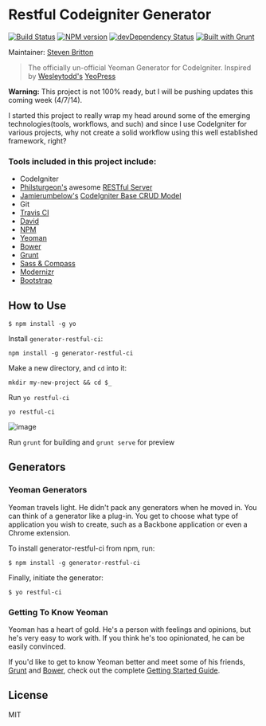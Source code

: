 # Restful Codeigniter Generator
[![Build Status](https://secure.travis-ci.org/stevebritton/generator-restful-ci.png?branch=master)](https://travis-ci.org/stevebritton/generator-restful-ci) [![NPM version](https://badge.fury.io/js/generator-restful-ci.png)](http://badge.fury.io/js/generator-restful-ci)
[![devDependency Status](https://david-dm.org/stevebritton/generator-restful-ci/dev-status.png)](https://david-dm.org/stevebritton/generator-restful-ci#info=devDependencies) [![Built with Grunt](https://cdn.gruntjs.com/builtwith.png)](http://gruntjs.com/)

Maintainer: [Steven Britton](https://github.com/stevebritton)

> The officially un-official Yeoman Generator for CodeIgniter. Inspired by [Wesleytodd's](https://github.com/wesleytodd) [YeoPress](https://github.com/wesleytodd/YeoPress)

**Warning:** This project is not 100% ready, but I will be pushing updates this coming week (4/7/14).  

I started this project to really wrap my head around some of the emerging technologies(tools, workflows, and such) and since I use CodeIgniter for various projects, why not create a solid workflow using this well established framework, right?

### Tools included in this project include: ###
- CodeIgniter
- [Philsturgeon's](https://github.com/wesleytodd) awesome [RESTful Server](https://github.com/philsturgeon/codeigniter-restserver)
- [Jamierumbelow's](https://github.com/jamierumbelow) [CodeIgniter Base CRUD Model](https://github.com/jamierumbelow/codeigniter-base-model)
- Git
- [Travis CI](https://travis-ci.org/)
- [David](https://david-dm.org/) 
- [NPM](https://www.npmjs.org/)  
- [Yeoman](http://yeoman.io/index.html)  
- [Bower](http://bower.io/) 
- [Grunt](http://gruntjs.com/) 
- [Sass & Compass](http://compass-style.org/)
- [Modernizr](http://modernizr.com/)
- [Bootstrap](http://getbootstrap.com/)



## How to Use


```
$ npm install -g yo
```

Install `generator-restful-ci`:
```
npm install -g generator-restful-ci
```

Make a new directory, and `cd` into it:
```
mkdir my-new-project && cd $_
```

Run `yo restful-ci`
```
yo restful-ci
```
![image](http://seomention.com/projects/yo-restful-ci/yo-restful-ci.png)

Run `grunt` for building and `grunt serve` for preview


## Generators



### Yeoman Generators

Yeoman travels light. He didn't pack any generators when he moved in. You can think of a generator like a plug-in. You get to choose what type of application you wish to create, such as a Backbone application or even a Chrome extension.

To install generator-restful-ci from npm, run:

```
$ npm install -g generator-restful-ci
```

Finally, initiate the generator:

```
$ yo restful-ci
```

### Getting To Know Yeoman

Yeoman has a heart of gold. He's a person with feelings and opinions, but he's very easy to work with. If you think he's too opinionated, he can be easily convinced.

If you'd like to get to know Yeoman better and meet some of his friends, [Grunt](http://gruntjs.com) and [Bower](http://bower.io), check out the complete [Getting Started Guide](https://github.com/yeoman/yeoman/wiki/Getting-Started).


## License

MIT
